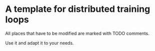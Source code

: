 # A template for distributed training loops

All places that have to be modified are marked with TODO comments.

Use it and adapt it to your needs.
